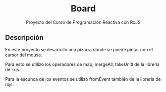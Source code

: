 <h1 align="center">Board</h1>

<p align="center">
  Proyecto del Curso de Programación Reactiva con RxJS
</p>


## Descripción

En este proyecto se desarrolló una pizarra donde se puede pintar con el cursor del mouse.


Para esto se utilizó los operadores de map, mergeAll, takeUnitl de la libreria de rxjs.

Para la escuhca de los eventos se utilizó fromEvent también de la libreria de rxjs.


